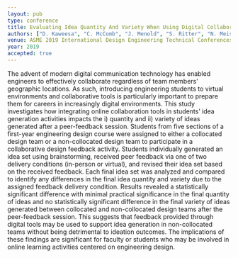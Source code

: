 ```yaml
---
layout: pub
type: conference
title: Evaluating Idea Quantity And Variety When Using Digital Collaboration Tools To Support Brainstorming In Non-Collocated Teams 
authors: ["D. Kaweesa", "C. McComb", "J. Menold", "S. Ritter", "N. Meisel"]
venue: ASME 2019 International Design Engineering Technical Conferences and Computers and Information in Engineering Conference
year: 2019
accepted: true
---
```

The advent of modern digital communication technology has enabled engineers to effectively collaborate regardless of team members’ geographic locations. As such, introducing engineering students to virtual environments and collaborative tools is particularly important to prepare them for careers in increasingly digital environments. This study investigates how integrating online collaboration tools in students’ idea generation activities impacts the i) quantity and ii) variety of ideas generated after a peer-feedback session. Students from five sections of a first-year engineering design course were assigned to either a collocated design team or a non-collocated design team to participate in a collaborative design feedback activity. Students individually generated an idea set using brainstorming, received peer feedback via one of two delivery conditions (in-person or virtual), and revised their idea set based on the received feedback. Each final idea set was analyzed and compared to identify any differences in the final idea quantity and variety due to the assigned feedback delivery condition. Results revealed a statistically significant difference with minimal practical significance in the final quantity of ideas and no statistically significant difference in the final variety of ideas generated between collocated and non-collocated design teams after the peer-feedback session. This suggests that feedback provided through digital tools may be used to support idea generation in non-collocated teams without being detrimental to ideation outcomes. The implications of these findings are significant for faculty or students who may be involved in online learning activities centered on engineering design. 